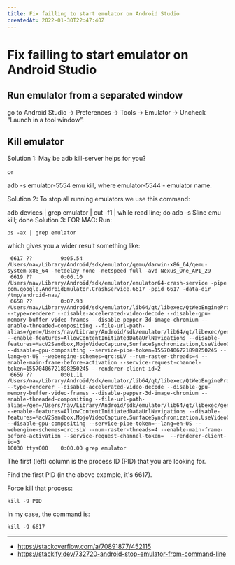 ```yaml
---
title: Fix failling to start emulator on Android Studio
createdAt: 2022-01-30T22:47:40Z
---
```


# Fix failling to start emulator on Android Studio

## Run emulator from a separated window

go to Android Studio -> Preferences -> Tools -> Emulator -> Uncheck “Launch in a tool window”.

## Kill emulator

Solution 1:
May be adb kill-server helps for you?

or

adb -s emulator-5554 emu kill, where emulator-5544 - emulator name.

Solution 2:
To stop all running emulators we use this command:


adb devices | grep emulator | cut -f1 | while read line; do adb -s $line emu kill; done
Solution 3:
FOR MAC:
Run:
```
ps -ax | grep emulator 
```
which gives you a wider result something like:

```shell
 6617 ??         9:05.54 /Users/nav/Library/Android/sdk/emulator/qemu/darwin-x86_64/qemu-system-x86_64 -netdelay none -netspeed full -avd Nexus_One_API_29
 6619 ??         0:06.10 /Users/nav/Library/Android/sdk/emulator/emulator64-crash-service -pipe com.google.AndroidEmulator.CrashService.6617 -ppid 6617 -data-dir /tmp/android-nav/
 6658 ??         0:07.93 /Users/nav/Library/Android/sdk/emulator/lib64/qt/libexec/QtWebEngineProcess --type=renderer --disable-accelerated-video-decode --disable-gpu-memory-buffer-video-frames --disable-pepper-3d-image-chromium --enable-threaded-compositing --file-url-path-alias=/gen=/Users/nav/Library/Android/sdk/emulator/lib64/qt/libexec/gen --enable-features=AllowContentInitiatedDataUrlNavigations --disable-features=MacV2Sandbox,MojoVideoCapture,SurfaceSynchronization,UseVideoCaptureApiForDevToolsSnapshots --disable-gpu-compositing --service-pipe-token=15570406721898250245 --lang=en-US --webengine-schemes=qrc:sLV --num-raster-threads=4 --enable-main-frame-before-activation --service-request-channel-token=15570406721898250245 --renderer-client-id=2
 6659 ??         0:01.11 /Users/nav/Library/Android/sdk/emulator/lib64/qt/libexec/QtWebEngineProcess --type=renderer --disable-accelerated-video-decode --disable-gpu-memory-buffer-video-frames --disable-pepper-3d-image-chromium --enable-threaded-compositing --file-url-path-alias=/gen=/Users/nav/Library/Android/sdk/emulator/lib64/qt/libexec/gen --enable-features=AllowContentInitiatedDataUrlNavigations --disable-features=MacV2Sandbox,MojoVideoCapture,SurfaceSynchronization,UseVideoCaptureApiForDevToolsSnapshots --disable-gpu-compositing --service-pipe-token=--lang=en-US --webengine-schemes=qrc:sLV --num-raster-threads=4 --enable-main-frame-before-activation --service-request-channel-token=  --renderer-client-id=3
10030 ttys000    0:00.00 grep emulator
```

The first (left) column is the process ID (PID) that you are looking for.

Find the first PID (in the above example, it's 6617).

Force kill that process:

```
kill -9 PID
```

In my case, the command is:

```
kill -9 6617
```

---

- https://stackoverflow.com/a/70891877/452115
- https://stackify.dev/732720-android-stop-emulator-from-command-line